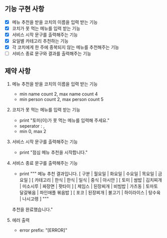 ## 기능 구현 사항

- [x] 메뉴 추천을 받을 코치의 이름을 입력 받는 기능
- [x] 코치가 못 먹는 메뉴를 입력 받는 기능
- [x] 서비스 시작 문구를 출력해주는 기능
- [x] 요일별 카테고리 추천하는 기능
- [x] 각 코치에게 한 주에 중복되지 않는 메뉴를 추천해주는 기능
- [ ] 서비스 종료 문구와 결과를 출력해주는 기능

## 제약 사항

1. 메뉴 추천을 받을 코치의 이름을 입력 받는 기능
    - min name count 2, max name count 4
    - min person count 2, max person count 5
2. 코치가 못 먹는 메뉴를 입력 받는 기능
    - print "토미(이)가 못 먹는 메뉴를 입력해 주세요."
    - seperator : ,
    - min 0, max 2
3. 서비스 시작 문구를 출력해주는 기능
    - print "점심 메뉴 추천을 시작합니다."
4. 서비스 종료 문구를 출력해주는 기능
    - print """
      메뉴 추천 결과입니다.
      [ 구분 | 월요일 | 화요일 | 수요일 | 목요일 | 금요일 ]
      [ 카테고리 | 한식 | 한식 | 일식 | 중식 | 아시안 ]
      [ 토미 | 쌈밥 | 김치찌개 | 미소시루 | 짜장면 | 팟타이 ]
      [ 제임스 | 된장찌개 | 비빔밥 | 가츠동 | 토마토 달걀볶음 | 파인애플 볶음밥 ]
      [ 포코 | 된장찌개 | 불고기 | 하이라이스 | 탕수육 | 나시고렝 ]
      """

   추천을 완료했습니다."
5. 에러 출력
    - error prefix: "[ERROR]"